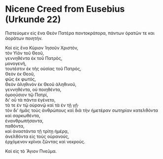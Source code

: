 # Nicene Creed from Eusebius (Urkunde 22)

Πιστεύομεν εἰς ἕνα Θεὸν Πατέρα παντοκράτορα,
πάντων ὁρατῶν τε και ἀοράτων ποιητήν.

Καὶ εἰς ἕνα Κύριον Ἰησοῦν Χριστόν,  
τὸν Υἱὸν τοῦ Θεοῦ,  
γεννηθέντα ἐκ τοῦ Πατρὸς,  
μονογενῆ,  
τουτέστιν ἐκ τῆς οὐσίας τοῦ Πατρός,  
Θεὸν ἐκ Θεοῦ,  
φῶς ἐκ φωτός,  
Θεὸν ἀληθινὸν ἐκ Θεοῦ ἀληθινοῦ,  
γεννηθέντα, οὐ ποιηθέντα,  
ὁμοούσιον τῷ Πατρί,  
δι' οὗ τὰ πάντα ἐγένετο,  
τὰ τε ἐν τῷ οὐρανῷ καὶ τὰ ἐν τῇ γῇ·  
τὸν δι' ἡμᾶς τοὺς ἀνθρώπους καὶ διὰ τὴν ἡμετέραν σωτηρίαν κατελθόντα καὶ σαρκωθέντα,  
ἐνανθρωπήσαντα,  
παθόντα,  
καὶ ἀναστάντα τῇ τρίτῃ ἡμέρᾳ,  
ἀνελθόντα εἰς τοὺς οὐρανούς,  
ἐρχόμενον κρῖναι ζῶντας καὶ νεκρούς.  

Καὶ εἰς τὸ Ἅγιον Πνεῦμα.
